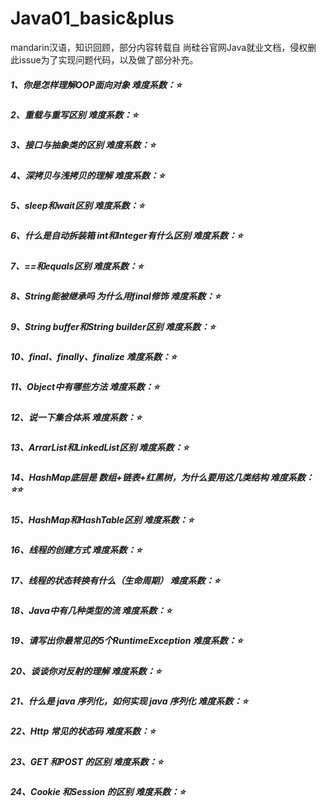 # Java01_basic&plus
 mandarin汉语，知识回顾，部分内容转载自 尚硅谷官网Java就业文档，侵权删
 此issue为了实现问题代码，以及做了部分补充。

##### 1、你是怎样理解OOP面向对象    难度系数：⭐
##### 2、重载与重写区别    难度系数：⭐
##### 3、接口与抽象类的区别    难度系数：⭐
##### 4、深拷贝与浅拷贝的理解    难度系数：⭐
##### 5、sleep和wait区别    难度系数：⭐
##### 6、什么是自动拆装箱  int和Integer有什么区别    难度系数：⭐
##### 7、==和equals区别    难度系数：⭐
##### 8、String能被继承吗 为什么用final修饰    难度系数：⭐
##### 9、String buffer和String builder区别    难度系数：⭐
##### 10、final、finally、finalize    难度系数：⭐
##### 11、Object中有哪些方法    难度系数：⭐
##### 12、说一下集合体系    难度系数：⭐
##### 13、**ArrarList和LinkedList区别**    难度系数：⭐
##### 14、HashMap底层是 数组+链表+红黑树，为什么要用这几类结构    难度系数：⭐⭐
##### 15、HashMap和HashTable区别    难度系数：⭐
##### 16、线程的创建方式    难度系数：⭐
##### 17、线程的状态转换有什么（生命周期）   难度系数：⭐
##### 18、Java中有几种类型的流    难度系数：⭐
##### 19、请写出你最常见的5个RuntimeException    难度系数：⭐
##### 20、谈谈你对反射的理解    难度系数：⭐
##### 21、什么是 java 序列化，如何实现 java 序列化    难度系数：⭐
##### 22、Http 常见的状态码    难度系数：⭐
##### 23、GET 和POST 的区别    难度系数：⭐
##### 24、Cookie 和Session 的区别    难度系数：⭐
